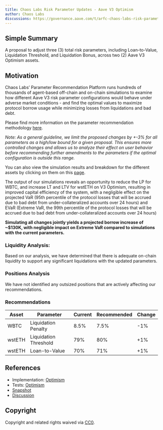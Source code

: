 ```yaml
---
title: Chaos Labs Risk Parameter Updates - Aave V3 Optimism
author: Chaos Labs
discussions: https://governance.aave.com/t/arfc-chaos-labs-risk-parameter-updates-aave-v3-optimism-2023-08-13/14466
---
```


## Simple Summary

A proposal to adjust three (3) total risk parameters, including Loan-to-Value, Liquidation Threshold, and Liquidation Bonus, across two (2) Aave V3 Optimism assets.

## Motivation

Chaos Labs’ Parameter Recommendation Platform runs hundreds of thousands of agent-based off-chain and on-chain simulations to examine how different Aave V3 risk parameter configurations would behave under adverse market conditions - and find the optimal values to maximize protocol borrow usage while minimizing losses from liquidations and bad debt.

Please find more information on the parameter recommendation methodology [here](https://community.chaoslabs.xyz/aave/recommendations/methodology).

_Note: As a general guideline, we limit the proposed changes by +-3% for all parameters as a high/low bound for a given proposal. This ensures more controlled changes and allows us to analyze their effect on user behavior before recommending further amendments to the parameters if the optimal configuration is outside this range._

You can also view the simulation results and breakdown for the different assets by clicking on them on this [page](https://community.chaoslabs.xyz/aave/recommendations).

The output of our simulations reveals an opportunity to reduce the LP for WBTC, and increase LT and LTV for wstETH on V3 Optimism, resulting in improved capital efficiency of the system, with a negligible effect on the projected VaR (95th percentile of the protocol losses that will be accrued due to bad debt from under-collateralized accounts over 24 hours) and EVaR (Extreme VaR, the 99th percentile of the protocol losses that will be accrued due to bad debt from under-collateralized accounts over 24 hours)

**Simulating all changes jointly yields a projected borrow increase of ~$130K, with negligible impact on Extreme VaR compared to simulations with the current parameters.**

### Liquidity Analysis:

Based on our analysis, we have determined that there is adequate on-chain liquidity to support any significant liquidations with the updated parameters.

### Positions Analysis

We have not identified any outsized positions that are actively affecting our recommendations.

### Recommendations

| Asset  | Parameter             | Current | Recommended | Change |
| ------ | --------------------- | ------- | ----------- | ------ |
| WBTC   | Liquidation Penalty   | 8.5%    | 7.5%        | -1%    |
| wstETH | Liquidation Threshold | 79%     | 80%         | +1%    |
| wstETH | Loan-to-Value         | 70%     | 71%         | +1%    |

## References

- Implementation: [Optimism](https://github.com/bgd-labs/aave-proposals/blob/main/src/AaveV3_Opt_RiskParamsUpdate_20232408/AaveV3_Opt_RiskParamsUpdate_20232408.sol)
- Tests: [Optimism](https://github.com/bgd-labs/aave-proposals/blob/main/src/AaveV3_Opt_RiskParamsUpdate_20232408/AaveV3_Opt_RiskParamsUpdate_20232408.t.sol)
- [Snapshot](https://snapshot.org/#/aave.eth/proposal/0x7568e17d2d7078686255a8fadf563e1f072abae0b79188a5b5b76852a6ebd63f)
- [Discussion](https://governance.aave.com/t/arfc-chaos-labs-risk-parameter-updates-aave-v3-optimism-2023-08-13/14466/1)

## Copyright

Copyright and related rights waived via [CC0](https://creativecommons.org/publicdomain/zero/1.0/).
